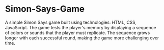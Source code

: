 # Simon-Says-Game
A simple Simon Says game built using technologies:  HTML, CSS, JavaScript. The game tests the player's memory by displaying a sequence of colors or sounds that the player must replicate. The sequence grows longer with each successful round, making the game more challenging over time.
